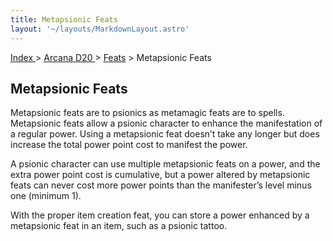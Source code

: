 ```yaml
---
title: Metapsionic Feats
layout: '~/layouts/MarkdownLayout.astro'
---
```


[ Index ](/) > [ Arcana D20 ](/arcana.d20.srd) > [Feats](/arcana.d20.srd/feats) > Metapsionic Feats

## Metapsionic Feats

Metapsionic feats are to psionics as metamagic feats are to spells.
Metapsionic feats allow a psionic character to enhance the manifestation of a
regular power. Using a metapsionic feat doesn’t take any longer but does
increase the total power point cost to manifest the power.

A psionic character can use multiple metapsionic feats on a power, and the
extra power point cost is cumulative, but a power altered by metapsionic feats
can never cost more power points than the manifester’s level minus one
(minimum 1).

With the proper item creation feat, you can store a power enhanced by a
metapsionic feat in an item, such as a psionic tattoo.

